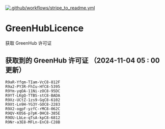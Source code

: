 [![.github/workflows/stripe_to_readme.yml](https://github.com/zjx-kimi/GreenHubLicence/actions/workflows/stripe_to_readme.yml/badge.svg)](https://github.com/zjx-kimi/GreenHubLicence/actions/workflows/stripe_to_readme.yml)
# GreenHubLicence
获取 GreenHub 许可证
## 获取到的 GreenHub 许可证 （2024-11-04 05 : 00 更新）
```
R9aR-Yfqm-TIam-VcC8-812F
R9a2-PY3R-FhIu-HfC8-5395
R9Ym-yqOA-11Ni-zOC8-95DC
R9YT-LKgQ-TTBS-stC8-BADA
R9Xz-UCtZ-1zs9-GqC8-6102
R9Xt-Ln9H-YG3Y-GOC8-2283
R9X2-ogpF-yzfC-rMC8-062C
R9QV-KOS6-p7pK-0HC8-385E
R9OU-LbLe-qTsA-kpC8-6812
R9Nr-a3E8-MFLn-EnC8-C28B
```

